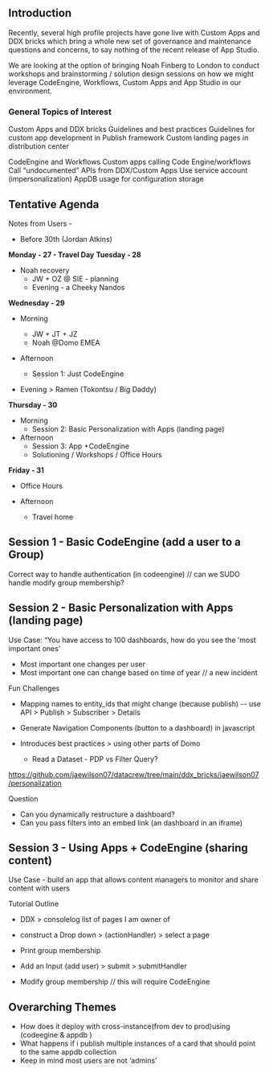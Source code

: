 ## Introduction

Recently, several high profile projects have gone live with Custom Apps and DDX bricks which bring a whole new set of governance and maintenance questions and concerns, to say nothing of the recent release of App Studio.

We are looking at the option of bringing Noah Finberg to London to conduct workshops and brainstorming / solution design sessions on how we might leverage CodeEngine, Workflows, Custom Apps and App Studio in our environment.

### General Topics of Interest

Custom Apps and DDX bricks
Guidelines and best practices
Guidelines for custom app development in Publish framework
Custom landing pages in distribution center

CodeEngine and Workflows
Custom apps calling Code Engine/workflows
Call “undocumented” APIs from DDX/Custom Apps
Use service account (impersonalization)
AppDB usage for configuration storage

## Tentative Agenda

Notes from Users -

- Before 30th (Jordan Atkins)

**Monday - 27 - Travel Day**
**Tuesday - 28**

- Noah recovery
  - JW + OZ @ SIE - planning
  - Evening - a Cheeky Nandos

**Wednesday - 29**

- Morning

  - JW + JT + JZ
  - Noah @Domo EMEA

- Afternoon
  - Session 1: Just CodeEngine
- Evening > Ramen (Tokontsu / Big Daddy)

**Thursday - 30**

- Morning
  - Session 2: Basic Personalization with Apps (landing page)
- Afternoon
  - Session 3: App +CodeEngine
  - Solutioning / Workshops / Office Hours

**Friday - 31**

- Office Hours

- Afternoon
  - Travel home

## Session 1 - Basic CodeEngine (add a user to a Group)

Correct way to handle authentication (in codeengine) // can we SUDO handle modify group membership?

## Session 2 - Basic Personalization with Apps (landing page)

Use Case: “You have access to 100 dashboards, how do you see the ‘most important ones’

- Most important one changes per user
- Most important one can change based on time of year // a new incident

Fun Challenges

- Mapping names to entity_ids that might change (because publish) -- use API > Publish > Subscriber > Details
- Generate Navigation Components (button to a dashboard) in javascript

- Introduces best practices > using other parts of Domo
  - Read a Dataset - PDP vs Filter Query?

https://github.com/jaewilson07/datacrew/tree/main/ddx_bricks/jaewilson07/personalization

Question

- Can you dynamically restructure a dashboard?
- Can you pass filters into an embed link (an dashboard in an iframe)

## Session 3 - Using Apps + CodeEngine (sharing content)

Use Case - build an app that allows content managers to monitor and share content with users

Tutorial Outline

- DDX > consolelog list of pages I am owner of
- construct a Drop down > (actionHandler) > select a page

- Print group membership
- Add an Input (add user) > submit > submitHandler
- Modify group membership // this will require CodeEngine

## Overarching Themes

- How does it deploy with cross-instance(from dev to prod)using (codeegine & appdb )
- What happens if i publish multiple instances of a card that should point to the same appdb collection
- Keep in mind most users are not ‘admins’
